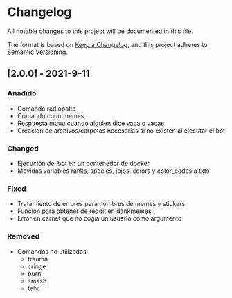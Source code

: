 # Changelog

All notable changes to this project will be documented in this file.

The format is based on [Keep a Changelog](https://keepachangelog.com/en/1.0.0/),
and this project adheres to [Semantic Versioning](https://semver.org/spec/v2.0.0.html).

## [2.0.0] - 2021-9-11

### Añadido

- Comando radiopatio
- Comando countmemes
- Respuesta muuu cuando alguien dice vaca o vacas
- Creacion de archivos/carpetas necesarias si no existen al ejecutar el bot

### Changed

- Ejecución del bot en un contenedor de docker
- Movidas variables ranks, species, jojos, colors y color_codes a txts

### Fixed

- Tratamiento de errores para nombres de memes y stickers
- Funcion para obtener de reddit en dankmemes
- Error en carnet que no cogia un usuario como argumento

### Removed

- Comandos no utilizados
  - trauma
  - cringe
  - burn
  - smash
  - tehc
